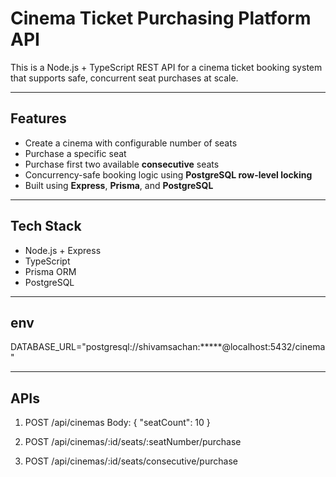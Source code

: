 # Cinema Ticket Purchasing Platform API

This is a Node.js + TypeScript REST API for a cinema ticket booking system that supports safe, concurrent seat purchases at scale.

---

## Features

- Create a cinema with configurable number of seats
- Purchase a specific seat
- Purchase first two available **consecutive** seats
- Concurrency-safe booking logic using **PostgreSQL row-level locking**
- Built using **Express**, **Prisma**, and **PostgreSQL**

---

## Tech Stack

- Node.js + Express
- TypeScript
- Prisma ORM
- PostgreSQL

---

## env

DATABASE_URL="postgresql://shivamsachan:*****@localhost:5432/cinema"

---

## APIs

1. POST /api/cinemas
Body: {
  "seatCount": 10
}

2. POST /api/cinemas/:id/seats/:seatNumber/purchase

3. POST /api/cinemas/:id/seats/consecutive/purchase

